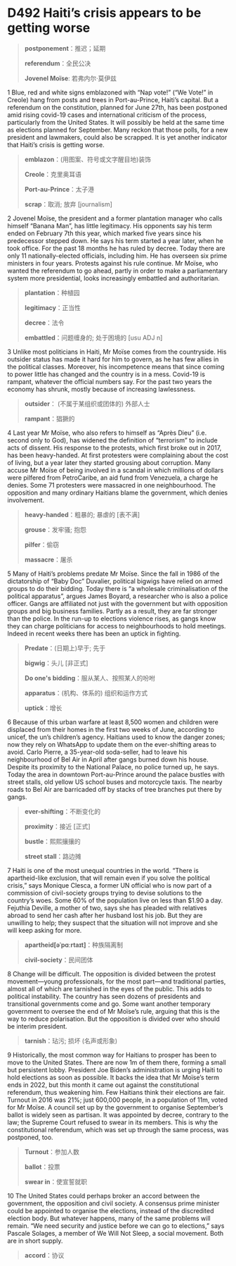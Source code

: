 # D492 Haiti’s crisis appears to be getting worse
> **postponement**：推迟；延期
 > 
> **referendum**：全民公决
 > 
> **Jovenel Moïse**: 若弗内尔·莫伊兹
 > 

1 Blue, red and white signs emblazoned with “Nap vote!” (“We Vote!” in Creole) hang from posts and trees in Port-au-Prince, Haiti’s capital. But a referendum on the constitution, planned for June 27th, has been postponed amid rising covid-19 cases and international criticism of the process, particularly from the United States. It will possibly be held at the same time as elections planned for September. Many reckon that those polls, for a new president and lawmakers, could also be scrapped. It is yet another indicator that Haiti’s crisis is getting worse.

> **emblazon**：(用图案、符号或文字醒目地)装饰
>
> **Creole**：克里奥耳语
>
> **Port-au-Prince**：太子港
>
> **scrap**：取消; 放弃 [journalism]
>

2 Jovenel Moïse, the president and a former plantation manager who calls himself “Banana Man”, has little legitimacy. His opponents say his term ended on February 7th this year, which marked five years since his predecessor stepped down. He says his term started a year later, when he took office. For the past 18 months he has ruled by decree. Today there are only 11 nationally-elected officials, including him. He has overseen six prime ministers in four years. Protests against his rule continue. Mr Moïse, who wanted the referendum to go ahead, partly in order to make a parliamentary system more presidential, looks increasingly embattled and authoritarian.

> **plantation**：种植园
>
> **legitimacy**：正当性
>
> **decree**：法令
>
> **embattled**：问题缠身的; 处于困境的 [usu ADJ n]
>

3 Unlike most politicians in Haiti, Mr Moïse comes from the countryside. His outsider status has made it hard for him to govern, as he has few allies in the political classes. Moreover, his incompetence means that since coming to power little has changed and the country is in a mess. Covid-19 is rampant, whatever the official numbers say. For the past two years the economy has shrunk, mostly because of increasing lawlessness.

> **outsider**： (不属于某组织或团体的) 外部人士
>
> **rampant**：猖獗的
>

4 Last year Mr Moïse, who also refers to himself as “Après Dieu” (i.e. second only to God), has widened the definition of “terrorism” to include acts of dissent. His response to the protests, which first broke out in 2017, has been heavy-handed. At first protesters were complaining about the cost of living, but a year later they started grousing about corruption. Many accuse Mr Moïse of being involved in a scandal in which millions of dollars were pilfered from PetroCaribe, an aid fund from Venezuela, a charge he denies. Some 71 protesters were massacred in one neighbourhood. The opposition and many ordinary Haitians blame the government, which denies involvement.

> **heavy-handed**：粗暴的; 暴虐的 [表不满]
>
> **grouse**：发牢骚; 抱怨
>
> **pilfer**：偷窃
>
> **massacre**：屠杀
>

5 Many of Haiti’s problems predate Mr Moïse. Since the fall in 1986 of the dictatorship of “Baby Doc” Duvalier, political bigwigs have relied on armed groups to do their bidding. Today there is “a wholesale criminalisation of the political apparatus”, argues James Boyard, a researcher who is also a police officer. Gangs are affiliated not just with the government but with opposition groups and big business families. Partly as a result, they are far stronger than the police. In the run-up to elections violence rises, as gangs know they can charge politicians for access to neighbourhoods to hold meetings. Indeed in recent weeks there has been an uptick in fighting.

> **Predate**：(日期上)早于; 先于
>
> **bigwig**：头儿 [非正式]
>
> **Do one's bidding**：服从某人、按照某人的吩咐
>
> **apparatus**：(机构、体系的) 组织和运作方式
>
> **uptick**：增长
>

6 Because of this urban warfare at least 8,500 women and children were displaced from their homes in the first two weeks of June, according to unicef, the un’s children’s agency. Haitians used to know the danger zones; now they rely on WhatsApp to update them on the ever-shifting areas to avoid. Carlo Pierre, a 35-year-old soda-seller, had to leave his neighbourhood of Bel Air in April after gangs burned down his house. Despite its proximity to the National Palace, no police turned up, he says. Today the area in downtown Port-au-Prince around the palace bustles with street stalls, old yellow US school buses and motorcycle taxis. The nearby roads to Bel Air are barricaded off by stacks of tree branches put there by gangs.

> **ever-shifting**：不断变化的
>
> **proximity**：接近 [正式]
>
> **bustle**：熙熙攘攘的
>
> **street stall**：路边摊
>

7 Haiti is one of the most unequal countries in the world. “There is apartheid-like exclusion, that will remain even if you solve the political crisis,” says Monique Clesca, a former UN official who is now part of a commission of civil-society groups trying to devise solutions to the country’s woes. Some 60% of the population live on less than $1.90 a day. Fejuthia Deville, a mother of two, says she has pleaded with relatives abroad to send her cash after her husband lost his job. But they are unwilling to help; they suspect that the situation will not improve and she will keep asking for more.

> **apartheid[əˈpɑːrtaɪt]**：种族隔离制
>
> **civil-society**：民间团体
>

8 Change will be difficult. The opposition is divided between the protest movement—young professionals, for the most part—and traditional parties, almost all of which are tarnished in the eyes of the public. This adds to political instability. The country has seen dozens of presidents and transitional governments come and go. Some want another temporary government to oversee the end of Mr Moïse’s rule, arguing that this is the way to reduce polarisation. But the opposition is divided over who should be interim president.

> **tarnish**：玷污; 损坏 (名声或形象)
>

9 Historically, the most common way for Haitians to prosper has been to move to the United States. There are now 1m of them there, forming a small but persistent lobby. President Joe Biden’s administration is urging Haiti to hold elections as soon as possible. It backs the idea that Mr Moïse’s term ends in 2022, but this month it came out against the constitutional referendum, thus weakening him. Few Haitians think their elections are fair. Turnout in 2016 was 21%; just 600,000 people, in a population of 11m, voted for Mr Moïse. A council set up by the government to organise September’s ballot is widely seen as partisan. It was appointed by decree, contrary to the law; the Supreme Court refused to swear in its members. This is why the constitutional referendum, which was set up through the same process, was postponed, too.

> **Turnout**：参加人数
>
> **ballot**：投票
>
> **swear in**：使宣誓就职
>

10 The United States could perhaps broker an accord between the government, the opposition and civil society. A consensus prime minister could be appointed to organise the elections, instead of the discredited election body. But whatever happens, many of the same problems will remain. “We need security and justice before we can go to elections,” says Pascale Solages, a member of We Will Not Sleep, a social movement. Both are in short supply.

> **accord**：协议
>

